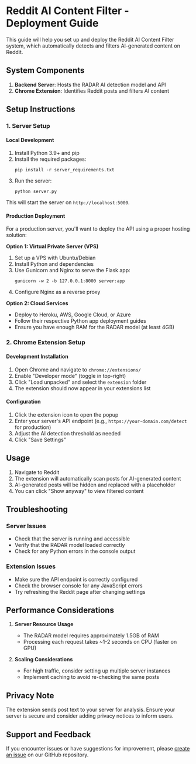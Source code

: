 # Reddit AI Content Filter - Deployment Guide

This guide will help you set up and deploy the Reddit AI Content Filter system, which automatically detects and filters AI-generated content on Reddit.

## System Components

1. **Backend Server**: Hosts the RADAR AI detection model and API
2. **Chrome Extension**: Identifies Reddit posts and filters AI content

## Setup Instructions

### 1. Server Setup

#### Local Development

1. Install Python 3.9+ and pip
2. Install the required packages:
   ```
   pip install -r server_requirements.txt
   ```
3. Run the server:
   ```
   python server.py
   ```
   
This will start the server on `http://localhost:5000`.

#### Production Deployment

For a production server, you'll want to deploy the API using a proper hosting solution:

**Option 1: Virtual Private Server (VPS)**
1. Set up a VPS with Ubuntu/Debian
2. Install Python and dependencies
3. Use Gunicorn and Nginx to serve the Flask app:
   ```
   gunicorn -w 2 -b 127.0.0.1:8000 server:app
   ```
4. Configure Nginx as a reverse proxy

**Option 2: Cloud Services**
- Deploy to Heroku, AWS, Google Cloud, or Azure
- Follow their respective Python app deployment guides
- Ensure you have enough RAM for the RADAR model (at least 4GB)

### 2. Chrome Extension Setup

#### Development Installation

1. Open Chrome and navigate to `chrome://extensions/`
2. Enable "Developer mode" (toggle in top-right)
3. Click "Load unpacked" and select the `extension` folder
4. The extension should now appear in your extensions list

#### Configuration

1. Click the extension icon to open the popup
2. Enter your server's API endpoint (e.g., `https://your-domain.com/detect` for production)
3. Adjust the AI detection threshold as needed
4. Click "Save Settings"

## Usage

1. Navigate to Reddit
2. The extension will automatically scan posts for AI-generated content
3. AI-generated posts will be hidden and replaced with a placeholder
4. You can click "Show anyway" to view filtered content

## Troubleshooting

### Server Issues
- Check that the server is running and accessible
- Verify that the RADAR model loaded correctly
- Check for any Python errors in the console output

### Extension Issues
- Make sure the API endpoint is correctly configured
- Check the browser console for any JavaScript errors
- Try refreshing the Reddit page after changing settings

## Performance Considerations

1. **Server Resource Usage**
   - The RADAR model requires approximately 1.5GB of RAM
   - Processing each request takes ~1-2 seconds on CPU (faster on GPU)
   
2. **Scaling Considerations**
   - For high traffic, consider setting up multiple server instances
   - Implement caching to avoid re-checking the same posts

## Privacy Note

The extension sends post text to your server for analysis. Ensure your server is secure and consider adding privacy notices to inform users.

## Support and Feedback

If you encounter issues or have suggestions for improvement, please [create an issue](https://github.com/yourusername/reddit-ai-filter/issues) on our GitHub repository. 